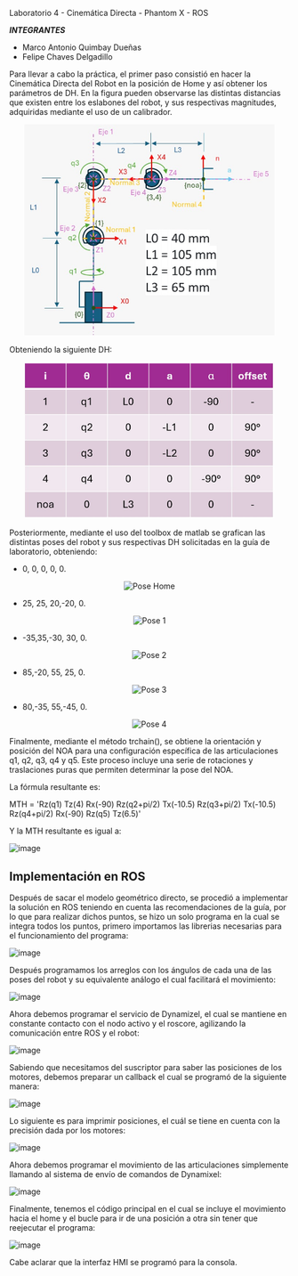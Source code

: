  Laboratorio 4 - Cinemática Directa - Phantom X - ROS

***INTEGRANTES***

* Marco Antonio Quimbay Dueñas
* Felipe Chaves Delgadillo

Para llevar a cabo la práctica, el primer paso consistió en hacer la Cinemática Directa del Robot en la posición de Home y así obtener los parámetros de DH. En la figura pueden observarse las distintas distancias que existen entre los eslabones del robot, y sus respectivas magnitudes, adquiridas mediante el uso de un calibrador.

<p align="center">
    <img src=images/modelo_directo.jpg alt="Cinemática Directa " width="450">
</p>

Obteniendo la siguiente DH:

<p align="center">
    <img src=images/DHstd.jpg alt="DH en la posición de Home " width="450">
</p>

Posteriormente, mediante el uso del toolbox de matlab se grafican las distintas poses  del robot y sus respectivas DH solicitadas en la guía de laboratorio, obteniendo:

* 0, 0, 0, 0, 0.

<p align="center">
    <img src=images/pose Home.PNG alt="Pose Home" width="250">
</p>

* 25, 25, 20,-20, 0.
 
<p align="center">
    <img src=images/pose 1.PNG alt="Pose 1" width="250">
</p>

* -35,35,-30, 30, 0.
 
<p align="center">
    <img src=images/pose 2.PNG alt="Pose 2" width="250">
</p>

* 85,-20, 55, 25, 0.

<p align="center">
    <img src=images/pose 3.PNG alt="Pose 3" width="250">
</p>

 * 80,-35, 55,-45, 0.

<p align="center">
    <img src=images/pose 4.PNG alt="Pose 4" width="250">
</p>

Finalmente, mediante el método trchain(), se obtiene la orientación y posición del NOA para una configuración específica de las articulaciones q1, q2, q3, q4 y q5. Este proceso incluye una serie de rotaciones y traslaciones puras que permiten determinar la pose del NOA.

La fórmula resultante es:

MTH = 'Rz(q1) Tz(4) Rx(-90) Rz(q2+pi/2) Tx(-10.5) Rz(q3+pi/2) Tx(-10.5) Rz(q4+pi/2) Rx(-90) Rz(q5) Tz(6.5)'

Y la MTH resultante es igual a:

![image](https://github.com/FelipeCh18/Lab4Robotica/assets/72814340/ef923b05-39c1-4774-bd83-96020a9133b3)



## Implementación en ROS

Después de sacar el modelo geométrico directo, se procedió a implementar la solución en ROS teniendo en cuenta las recomendaciones de la guía, por lo que para realizar dichos puntos, se hizo un solo programa en la cual se integra todos los puntos, primero importamos las librerias necesarias para el funcionamiento del programa:

![image](https://github.com/FelipeCh18/Lab4Robotica/assets/95656388/eb250911-1135-4a1c-9661-e2197c475a3d)

Después programamos los arreglos con los ángulos de cada una de las poses del robot y su equivalente análogo el cual facilitará el movimiento:

![image](https://github.com/FelipeCh18/Lab4Robotica/assets/95656388/1140d247-c893-47f7-b835-2c1fd3ff38b3)

Ahora debemos programar el servicio de Dynamizel, el cual se mantiene en constante contacto con el nodo activo y el roscore, agilizando la comunicación entre ROS y el robot:

![image](https://github.com/FelipeCh18/Lab4Robotica/assets/95656388/22b8065e-ab02-470b-a343-77f054c078b8)

Sabiendo que necesitamos del suscriptor para saber las posiciones de los motores, debemos preparar un callback el cual se programó de la siguiente manera:

![image](https://github.com/FelipeCh18/Lab4Robotica/assets/95656388/ac1627ce-bb26-4a65-86ed-30d67b222845)

Lo siguiente es para imprimir posiciones, el cuál se tiene en cuenta con la precisión dada por los motores: 

![image](https://github.com/FelipeCh18/Lab4Robotica/assets/95656388/80c2c03e-2828-4353-b7fb-0ab48126d3a1)

Ahora debemos programar el movimiento de las articulaciones simplemente llamando al sistema de envío de comandos de Dynamixel: 

![image](https://github.com/FelipeCh18/Lab4Robotica/assets/95656388/26a71515-738d-41c4-ad45-7c1aae8e4598)

Finalmente, tenemos el código principal en el cual se incluye el movimiento hacia el home y el bucle para ir de una posición a otra sin tener que reejecutar el programa: 

![image](https://github.com/FelipeCh18/Lab4Robotica/assets/95656388/a71592ea-5b17-4329-8f60-d80835d1a646)

Cabe aclarar que la interfaz HMI se programó para la consola.






